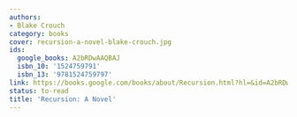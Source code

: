 ```yaml
---
authors:
- Blake Crouch
category: books
cover: recursion-a-novel-blake-crouch.jpg
ids:
  google_books: A2bRDwAAQBAJ
  isbn_10: '1524759791'
  isbn_13: '9781524759797'
link: https://books.google.com/books/about/Recursion.html?hl=&id=A2bRDwAAQBAJ
status: to-read
title: 'Recursion: A Novel'
---
```

